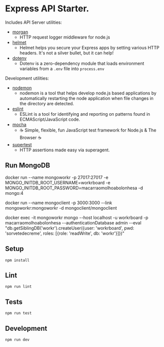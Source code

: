 # Express API Starter.

Includes API Server utilities:

* [morgan](https://www.npmjs.com/package/morgan)
  * HTTP request logger middleware for node.js
* [helmet](https://www.npmjs.com/package/helmet)
  * Helmet helps you secure your Express apps by setting various HTTP headers. It's not a silver bullet, but it can help!
* [dotenv](https://www.npmjs.com/package/dotenv)
  * Dotenv is a zero-dependency module that loads environment variables from a `.env` file into `process.env`

Development utilities:

* [nodemon](https://www.npmjs.com/package/nodemon)
  * nodemon is a tool that helps develop node.js based applications by automatically restarting the node application when file changes in the directory are detected.
* [eslint](https://www.npmjs.com/package/eslint)
  * ESLint is a tool for identifying and reporting on patterns found in ECMAScript/JavaScript code.
* [mocha](https://www.npmjs.com/package/mocha)
  * ☕️ Simple, flexible, fun JavaScript test framework for Node.js & The Browser ☕️
* [supertest](https://www.npmjs.com/package/supertest)
  * HTTP assertions made easy via superagent.

## Run MongoDB

docker run --name mongoworkr -p 27017:27017 -e MONGO_INITDB_ROOT_USERNAME=workrboard -e MONGO_INITDB_ROOT_PASSWORD=macarraomolhoabolonhesa -d mongo:4

docker run --name mongoclient -p 3000:3000 --link mongoworkr:mongoworkr -d mongoclient/mongoclient

docker exec -it mongoworkr mongo --host localhost -u workrboard -p macarraomolhoabolonhesa --authenticationDatabase admin --eval "db.getSiblingDB('workr').createUser({user: 'workrboard', pwd: 'sorvetedecreme', roles: [{role: 'readWrite', db: 'workr'}]})"

## Setup

```
npm install
```

## Lint

```
npm run lint
```

## Tests

```
npm run test
```

## Development

```
npm run dev
```
